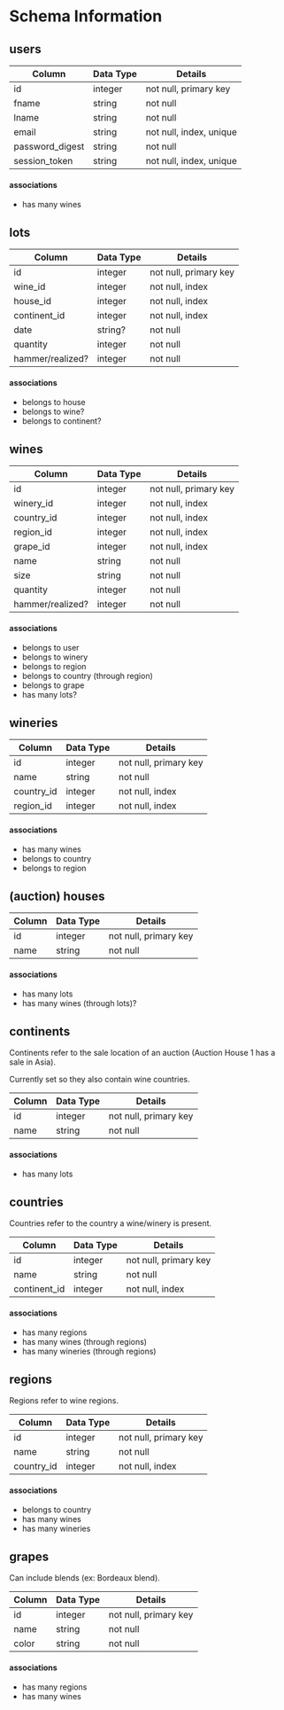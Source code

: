 # Schema Information

## users
|    Column          |   Data Type   |    Details               |
| -------------      | ------------- | -------------            |
| id                 | integer       | not null, primary key    |
| fname              | string        | not null                 |
| lname              | string        | not null                 |
| email              | string        | not null, index, unique|
| password_digest    | string        | not null                 |
| session_token      | string        | not null, index, unique|

#### associations
* has many wines

## lots

|    Column         |   Data Type   |    Details               |
| -------------     | ------------- | -------------            |
| id                | integer       | not null, primary key    |
| wine_id           | integer        | not null, index           |
| house_id          | integer        | not null, index         |
| continent_id      | integer        | not null, index           |
| date              | string?        | not null                 |
| quantity          | integer        | not null                 |
| hammer/realized?  | integer        | not null               |

#### associations
* belongs to house
* belongs to wine?
* belongs to continent?

## wines

|    Column         |   Data Type   |    Details               |
| -------------     | ------------- | -------------            |
| id                | integer       | not null, primary key    |
| winery_id           | integer        | not null, index            |
| country_id           | integer        | not null, index       |
| region_id           | integer        | not null, index           |
| grape_id           | integer        | not null, index          |
| name              | string        | not null            |
| size         | string        | not null                 |
| quantity          | integer        | not null                 |
| hammer/realized?  | integer        | not null               |

#### associations
* belongs to user
* belongs to winery
* belongs to region
* belongs to country (through region)
* belongs to grape
* has many lots?

## wineries

|    Column         |   Data Type   |    Details               |
| -------------     | ------------- | -------------            |
| id                | integer       | not null, primary key    |
| name              | string        | not null            |
| country_id           | integer        | not null, index      |
| region_id           | integer        | not null, index     |

#### associations
* has many wines
* belongs to country
* belongs to region

## (auction) houses

|Column         |   Data Type   |    Details               |
| -------------     | ------------- | -------------            |
| id                | integer       | not null, primary key    |
| name              | string        | not null            |

#### associations
* has many lots
* has many wines (through lots)?

## continents
Continents refer to the sale location of an auction (Auction House 1 has a sale in Asia).

Currently set so they also contain wine countries.

|Column         |   Data Type   |    Details               |
| -------------     | ------------- | -------------            |
| id                | integer       | not null, primary key    |
| name              | string        | not null            |

#### associations
* has many lots

## countries
Countries refer to the country a wine/winery is present.

|    Column         |   Data Type   |    Details               |
| -------------     | ------------- | -------------            |
| id                | integer       | not null, primary key    |
| name              | string        | not null            |
| continent_id           | integer        | not null, index     |

#### associations
* has many regions
* has many wines (through regions)
* has many wineries (through regions)

## regions
Regions refer to wine regions.

|    Column         |   Data Type   |    Details               |
| -------------     | ------------- | -------------            |
| id                | integer       | not null, primary key    |
| name              | string        | not null            |
| country_id        | integer        | not null, index     |

#### associations
* belongs to country
* has many wines
* has many wineries

## grapes
Can include blends (ex: Bordeaux blend).

|    Column         |   Data Type   |    Details               |
| -------------     | ------------- | -------------            |
| id                | integer       | not null, primary key    |
| name              | string        | not null            |
| color              | string        | not null            |

#### associations
* has many regions
* has many wines
